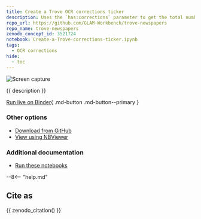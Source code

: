 ```yaml
---
title: Create a Trove OCR corrections ticker
description: Uses the `has:corrections` parameter to get the total number of newspaper articles with OCR corrections, then displays the results, updating every five seconds.
repo_url: https://github.com/GLAM-Workbench/trove-newspapers
repo_name: trove-newspapers
zenodo_concept_id: 3521724
notebook: Create-a-Trove-corrections-ticker.ipynb
tags:
  - OCR corrections
hide:
  - toc
---
```


![Screen capture](../images/corrections-ticker.gif)

{{ description }}

[Run live on Binder](https://mybinder.org/v2/gh/GLAM-Workbench/{{repo_name}}/master?urlpath=lab%2Ftree%2F{{notebook}}){ .md-button .md-button--primary }

### Other options

* [Download from GitHub](https://github.com/GLAM-Workbench/{{repo_name}}/blob/master/{{notebook}})
* [View using NBViewer](https://nbviewer.jupyter.org/github/GLAM-Workbench/{{repo_name}}/blob/master/{{notebook}})

### Additional documentation

* [Run these notebooks](../#run-these-notebooks)

--8<-- "help.md"

## Cite as

{{ zenodo_citation() }}